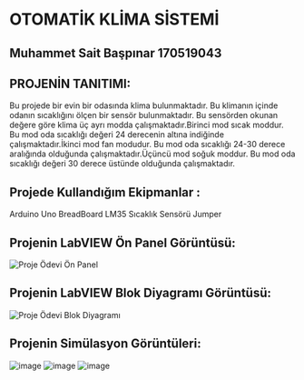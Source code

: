 # OTOMATİK KLİMA SİSTEMİ 
## Muhammet Sait Başpınar 170519043
## PROJENİN TANITIMI:
Bu projede bir evin bir odasında klima bulunmaktadır. Bu klimanın içinde odanın sıcaklığını ölçen bir sensör bulunmaktadır. Bu sensörden okunan değere göre klima üç ayrı modda çalışmaktadır.Birinci mod sıcak moddur. Bu mod oda sıcaklığı değeri 24 derecenin altına indiğinde çalışmaktadır.İkinci mod fan modudur. Bu mod oda sıcaklığı 24-30 derece aralığında olduğunda çalışmaktadır.Üçüncü mod soğuk moddur. Bu mod oda sıcaklığı değeri 30 derece üstünde olduğunda çalışmaktadır.
## Projede Kullandığım Ekipmanlar :
Arduino Uno
BreadBoard
LM35 Sıcaklık Sensörü
Jumper
## Projenin LabVIEW Ön Panel Görüntüsü:
![Proje Ödevi Ön Panel](https://user-images.githubusercontent.com/106923628/172064889-75df469c-87f6-46b2-a28a-dcb094ce659c.jpg)
## Projenin LabVIEW Blok Diyagramı Görüntüsü:
![Proje Ödevi Blok Diyagramı](https://user-images.githubusercontent.com/106923628/172064872-97dfd5da-a77e-4bf0-b815-d24c7517bd6a.jpg)
## Projenin Simülasyon Görüntüleri:
![image](https://user-images.githubusercontent.com/106923628/172065104-d0cc44ed-77dc-4182-b5d9-c63848def1a9.png)
![image](https://user-images.githubusercontent.com/106923628/172065129-c101e927-80fd-44f7-9c87-f6742b116f74.png)
![image](https://user-images.githubusercontent.com/106923628/172065152-131693f5-d1d5-4bba-b981-6aeaab41ddd8.png)



